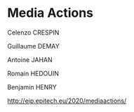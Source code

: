 # Media Actions

Celenzo CRESPIN

Guillaume DEMAY

Antoine JAHAN

Romain HEDOUIN

Benjamin HENRY

http://eip.epitech.eu/2020/mediaactions/
